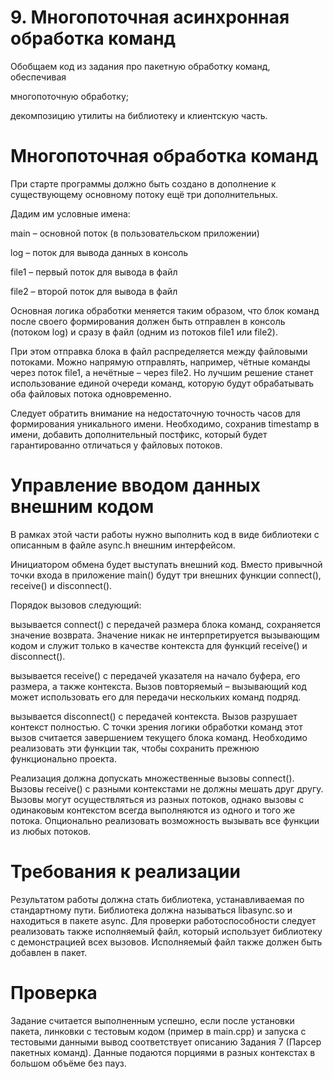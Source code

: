 # 9. Многопоточная асинхронная обработка команд
Обобщаем код из задания про пакетную обработку команд, обеспечивая

многопоточную обработку;

декомпозицию утилиты на библиотеку и клиентскую часть.



# Многопоточная обработка команд
При старте программы должно быть создано в дополнение к существующему основному потоку ещё три дополнительных.

Дадим им условные имена:

main – основной поток (в пользовательском приложении)

log – поток для вывода данных в консоль

file1 – первый поток для вывода в файл

file2 – второй поток для вывода в файл

Основная логика обработки меняется таким образом, что блок команд после своего формирования должен быть отправлен в консоль (потоком log) и сразу в файл (одним из потоков file1 или file2).

При этом отправка блока в файл распределяется между файловыми потоками. Можно напрямую отправлять, например, чётные команды через поток file1, а нечётные – через file2. Но лучшим решение станет использование единой очереди команд, которую будут обрабатывать оба файловых потока одновременно.

Следует обратить внимание на недостаточную точность часов для формирования уникального имени. Необходимо, сохранив timestamp в имени, добавить дополнительный постфикс, который будет гарантированно отличаться у файловых потоков.



# Управление вводом данных внешним кодом
В рамках этой части работы нужно выполнить код в виде библиотеки с описанным в файле async.h внешним интерфейсом.

Инициатором обмена будет выступать внешний код. Вместо привычной точки входа в приложение main() будут три внешних функции connect(), receive() и disconnect().

Порядок вызовов следующий:

вызывается connect() с передачей размера блока команд, сохраняется значение возврата. Значение никак не интерпретируется вызывающим кодом и служит только в качестве контекста для функций receive() и disconnect().

вызывается receive() c передачей указателя на начало буфера, его размера, а также контекста. Вызов повторяемый – вызывающий код может использовать его для передачи нескольких команд подряд.

вызывается disconnect() с передачей контекста. Вызов разрушает контекст полностью. С точки зрения логики обработки команд этот вызов считается завершением текущего блока команд. Необходимо реализовать эти функции так, чтобы сохранить прежнюю функционально проекта.

Реализация должна допускать множественные вызовы connect(). Вызовы receive() с разными контекстами не должны мешать друг другу. Вызовы могут осуществляться из разных потоков, однако вызовы с одинаковым контекстом всегда выполняются из одного и того же потока. Опционально реализовать возможность вызывать все функции из любых потоков.



# Требования к реализации
Результатом работы должна стать библиотека, устанавливаемая по стандартному пути. Библиотека должна называться libasync.so и находиться в пакете async. Для проверки работоспособности следует реализовать также исполняемый файл, который использует библиотеку с демонстрацией всех вызовов. Исполняемый файл также должен быть добавлен в пакет.



# Проверка
Задание считается выполненным успешно, если после установки пакета, линковки с тестовым кодом (пример в main.cpp) и запуска с тестовыми данными вывод соответствует описанию Задания 7 (Парсер пакетных команд). Данные подаются порциями в разных контекстах в большом объёме без пауз.